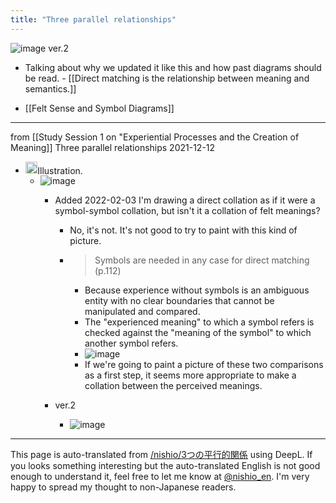 ```yaml
---
title: "Three parallel relationships"
---
```


![image](https://gyazo.com/ec4ff0ee4d1a39c2e2b2e94ab8616b4e/thumb/1000)
ver.2
- Talking about why we updated it like this and how past diagrams should be read.
        - [[Direct matching is the relationship between meaning and semantics.]]

- [[Felt Sense and Symbol Diagrams]]
---
from  [[Study Session 1 on "Experiential Processes and the Creation of Meaning]]
Three parallel relationships
2021-12-12
- <img src='https://scrapbox.io/api/pages/nishio-en/nishio/icon' alt='nishio.icon' height="19.5"/>Illustration.
    - ![image](https://gyazo.com/d249c04f3bc1d0dfe14f18fc1225d4bb/thumb/1000)
        - Added 2022-02-03 I'm drawing a direct collation as if it were a symbol-symbol collation, but isn't it a collation of felt meanings?
            - No, it's not. It's not good to try to paint with this kind of picture.
            - > Symbols are needed in any case for direct matching (p.112)
                - Because experience without symbols is an ambiguous entity with no clear boundaries that cannot be manipulated and compared.
                - The "experienced meaning" to which a symbol refers is checked against the "meaning of the symbol" to which another symbol refers.
                - ![image](https://gyazo.com/766a7606d8f1a047d5a46fd1efbfc4f8/thumb/1000)
                - If we're going to paint a picture of these two comparisons as a first step, it seems more appropriate to make a collation between the perceived meanings.

        - ver.2
            - ![image](https://gyazo.com/ec4ff0ee4d1a39c2e2b2e94ab8616b4e/thumb/1000)

---
This page is auto-translated from [/nishio/3つの平行的関係](https://scrapbox.io/nishio/3つの平行的関係) using DeepL. If you looks something interesting but the auto-translated English is not good enough to understand it, feel free to let me know at [@nishio_en](https://twitter.com/nishio_en). I'm very happy to spread my thought to non-Japanese readers.